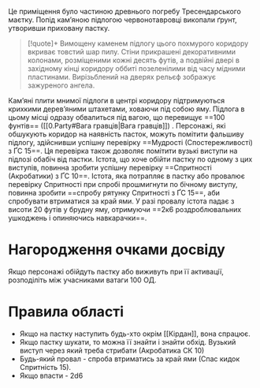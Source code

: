 Це приміщення було частиною древнього погребу Тресендарського маєтку. Попід кам’яною підлогою червонотавровці викопали ґрунт, утворивши приховану пастку.


> [!quote]+
> Вимощену каменем підлогу цього похмурого коридору вкриває товстий шар пилу. Стіни прикрашені декоративними колонами, розміщеними кожні десять футів, а подвійні двері в західному кінці коридору оббиті позеленілими від часу мідними пластинами. Вирізьблений на дверях рельєф зображує зажуреного ангела.


Кам’яні плити мнимої підлоги в центрі коридору підтримуються крихкими дерев’яними штахетами, ховаючи під собою яму. Підлога в цьому місці одразу обвалиться під вагою, що перевищує ==100 фунтів== ([[0.Party#Вага гравців|Вага гравців]]) . Персонажі, які обшукують коридор на наявність пасток, можуть помітити фальшиву підлогу, здійснивши успішну перевірку ==Мудрості (Спостережливості) з ҐС 15==. Ця перевірка також дозволяє помітити вузькі виступи на підлозі обабіч від пастки. Істота, що хоче обійти пастку по одному з цих виступів, повинна зробити успішну перевірку ==Спритності (Акробатики) з ҐС 10==.
Істота, яка потрапляє в пастку або провалює перевірку Спритності при спробі прошмигнути по бічному виступу, повинна зробити ==спробу рятунку Спритності з ҐС 15==, аби спробувати втриматися за край ями. У разі провалу істота падає з висоти 20 футів у брудну яму, отримуючи ==2к6 роздроблювальних ушкоджень і опиняючись навкарачки==.

# Нагородження очками досвіду
Якщо персонажі обійдуть пастку або виживуть при її активації, розподіліть між учасниками ватаги 100 ОД.

# Правила області
- Якщо на пастку наступить будь-хто окрім [[Кірдан]], вона спрацює.
- Якщо пастку шукати, то можна її знайти і знайти обхід. Вузький виступ через який треба стрибати (Акробатика СК 10)
- Будь-який провал - спроба втриматись за край ями (Спас кидок Спритність 15).
- Якщо впасти - 2d6 